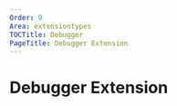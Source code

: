 ```yaml
---
Order: 9
Area: extensiontypes
TOCTitle: Debugger
PageTitle: Debugger Extension
---
```


# Debugger Extension